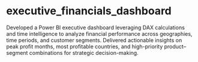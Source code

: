 # executive_financials_dashboard
Developed a Power BI executive dashboard leveraging DAX calculations and time intelligence to analyze financial performance across geographies, time periods, and customer segments. Delivered actionable insights on peak profit months, most profitable countries, and high-priority product–segment combinations for strategic decision-making.
